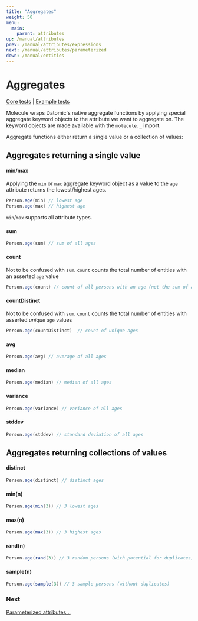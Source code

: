 ```yaml
---
title: "Aggregates"
weight: 50
menu:
  main:
    parent: attributes
up: /manual/attributes
prev: /manual/attributes/expressions
next: /manual/attributes/parameterized
down: /manual/entities
---
```


# Aggregates

[Core tests](https://github.com/scalamolecule/molecule/blob/master/coretests/src/test/scala/molecule/coretests/expression/Aggregates.scala) | 
[Example tests](https://github.com/scalamolecule/molecule/blob/master/examples/src/test/scala/molecule/examples/dayOfDatomic/Aggregates.scala)

Molecule wraps Datomic's native aggregate functions by applying special aggregate keyword objects to the attribute we want to 
aggregate on. The keyword objects are made available with the `molecule._` import.

Aggregate functions either return a single value or a collection of values:


## Aggregates returning a single value

#### min/max
Applying the `min` or `max` aggregate keyword object as a value to the `age` attribute returns the lowest/highest ages.
```scala
Person.age(min) // lowest age
Person.age(max) // highest age
```
`min`/`max` supports all attribute types.


#### sum

```scala
Person.age(sum) // sum of all ages
```


#### count

Not to be confused with `sum`. `count` counts the total number of entities with an asserted `age` value
```scala
Person.age(count) // count of all persons with an age (not the sum of ages)
```

#### countDistinct

Not to be confused with `sum`. `count` counts the total number of entities with asserted _unique_ `age` values
```scala
Person.age(countDistinct)  // count of unique ages
```

#### avg

```scala
Person.age(avg) // average of all ages
```

#### median

```scala
Person.age(median) // median of all ages
```

#### variance

```scala
Person.age(variance) // variance of all ages
```

#### stddev

```scala
Person.age(stddev) // standard deviation of all ages
```


## Aggregates returning collections of values

#### distinct

```scala
Person.age(distinct) // distinct ages
```

#### min(n)

```scala
Person.age(min(3)) // 3 lowest ages
```

#### max(n)

```scala
Person.age(max(3)) // 3 highest ages
```

#### rand(n)

```scala
Person.age(rand(3)) // 3 random persons (with potential for duplicates)
```

#### sample(n)

```scala
Person.age(sample(3)) // 3 sample persons (without duplicates)
```



### Next

[Parameterized attributes...](/manual/attributes/parameterized)